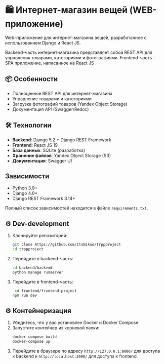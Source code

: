 # 🛍️ Интернет-магазин вещей (WEB-приложение)

Web-приложение для интернет-магазина вещей, разработанное с использованием Django и React JS.

Backend-часть интернет-магазина представляет собой REST API для управления товарами, категориями и фотографиями.
Frontend-часть - SPA приложение, написанное на React JS

## 📦 Особенности

- Полноценное REST API для интернет-магазина
- Управление товарами и категориями
- Загрузка фотографий товаров (Yandex Object Storage)
- Документация API (Swagger/Redoc)

## 🛠️ Технологии

- **Backend**: Django 5.2 + Django REST Framework
- **Frontend**: React JS 19
- **База данных**: SQLite (разработка)
- **Хранение файлов**: Yandex Object Storage (S3)
- **Документация**: Swagger UI

## Зависимости

- Python 3.9+
- Django 4.0+
- Django REST Framework 3.14+

Полный список зависимостей находится в файле `requirements.txt`.

## ⚙️ Dev-development

1. Клонируйте репозиторий:
   ```bash
   git clone https://github.com/ItsNikoo/trppproject
   cd trppproject
    ```
2. Перейдите в backend-часть:
   ```bash
   cd backend/backend
   python manage runserver
   ```
3. Перейдите в frontend-часть:
   ```bash
    cd frontend/frontend-project
   npm run dev

## ⚙️ Контейнеризация
1. Убедитесь, что у вас установлен Docker и Docker Compose.
2. Запустите контейнер из корневой папки:
   ```bash
   docker-compose build
   docker-compose up
   ```
3. Перейдите в браузере по адресу `http://127.0.0.1:8000/` для доступа к backend и `http://localhost:3000/` для доступа к frontend.